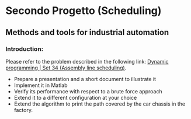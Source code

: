 # Secondo Progetto (Scheduling)
## Methods and tools for industrial automation

### Introduction:
Please refer to the problem described in the following link:
[Dynamic programming | Set 34 (Assembly line scheduling)](http://www.geeksforgeeks.org/dynamic-programming-set-34-assembly-line-scheduling/).

*	Prepare a presentation and a short document to illustrate it
*	Implement it in Matlab
*	Verify its performance with respect to a brute force approach
*	Extend it to a different configuration at your choice
*	Extend the algorithm to print the path covered by the car chassis in the factory.

